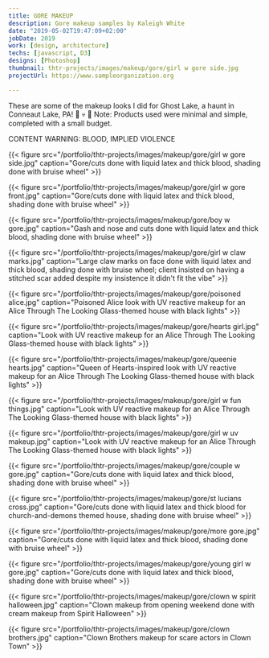 ```yaml
---
title: GORE MAKEUP
description: Gore makeup samples by Kaleigh White
date: "2019-05-02T19:47:09+02:00"
jobDate: 2019
work: [design, architecture]
techs: [javascript, D3]
designs: [Photoshop]
thumbnail: thtr-projects/images/makeup/gore/girl w gore side.jpg
projectUrl: https://www.sampleorganization.org

---
```


These are some of the makeup looks I did for Ghost Lake, a haunt in Conneaut Lake, PA! :ghost: :skull: :red_circle:
Note: Products used were minimal and simple, completed with a small budget.

CONTENT WARNING: BLOOD, IMPLIED VIOLENCE

{{< figure src="/portfolio/thtr-projects/images/makeup/gore/girl w gore side.jpg" caption="Gore/cuts done with liquid latex and thick blood, shading done with bruise wheel" >}}

{{< figure src="/portfolio/thtr-projects/images/makeup/gore/girl w gore front.jpg" caption="Gore/cuts done with liquid latex and thick blood, shading done with bruise wheel" >}}

{{< figure src="/portfolio/thtr-projects/images/makeup/gore/boy w gore.jpg" caption="Gash and nose and cuts done with liquid latex and thick blood, shading done with bruise wheel" >}}

{{< figure src="/portfolio/thtr-projects/images/makeup/gore/girl w claw marks.jpg" caption="Large claw marks on face done with liquid latex and thick blood, shading done with bruise wheel; client insisted on having a stitched scar added despite my insistence it didn't fit the vibe" >}}

{{< figure src="/portfolio/thtr-projects/images/makeup/gore/poisoned alice.jpg" caption="Poisoned Alice look with UV reactive makeup for an Alice Through The Looking Glass-themed house with black lights" >}}

{{< figure src="/portfolio/thtr-projects/images/makeup/gore/hearts girl.jpg" caption="Look with UV reactive makeup for an Alice Through The Looking Glass-themed house with black lights" >}}

{{< figure src="/portfolio/thtr-projects/images/makeup/gore/queenie hearts.jpg" caption="Queen of Hearts-inspired look with UV reactive makeup for an Alice Through The Looking Glass-themed house with black lights" >}}

{{< figure src="/portfolio/thtr-projects/images/makeup/gore/girl w fun things.jpg" caption="Look with UV reactive makeup for an Alice Through The Looking Glass-themed house with black lights" >}}

{{< figure src="/portfolio/thtr-projects/images/makeup/gore/girl w uv makeup.jpg" caption="Look with UV reactive makeup for an  Alice Through The Looking Glass-themed house with black lights" >}}

{{< figure src="/portfolio/thtr-projects/images/makeup/gore/couple w gore.jpg" caption="Gore/cuts done with liquid latex and thick blood, shading done with bruise wheel" >}}

{{< figure src="/portfolio/thtr-projects/images/makeup/gore/st lucians cross.jpg" caption="Gore/cuts done with liquid latex and thick blood for church-and-demons themed house, shading done with bruise wheel" >}}

{{< figure src="/portfolio/thtr-projects/images/makeup/gore/more gore.jpg" caption="Gore/cuts done with liquid latex and thick blood, shading done with bruise wheel" >}}

{{< figure src="/portfolio/thtr-projects/images/makeup/gore/young girl w gore.jpg" caption="Gore/cuts done with liquid latex and thick blood, shading done with bruise wheel" >}}

{{< figure src="/portfolio/thtr-projects/images/makeup/gore/clown w spirit halloween.jpg" caption="Clown makeup from opening weekend done with cream makeup from Spirit Halloween" >}}

{{< figure src="/portfolio/thtr-projects/images/makeup/gore/clown brothers.jpg" caption="Clown Brothers makeup for scare actors in Clown Town" >}}

